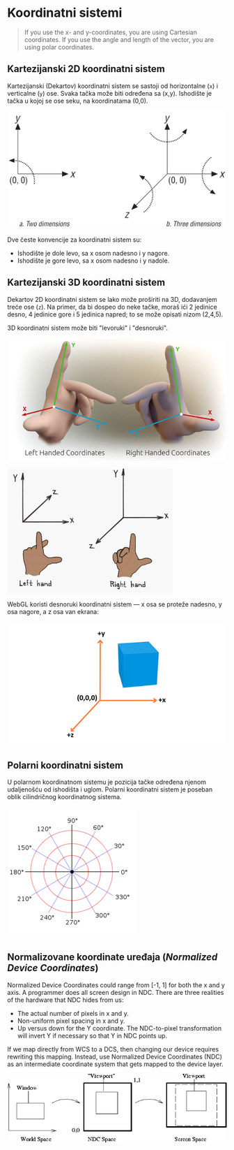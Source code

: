 # Koordinatni sistemi

> If you use the x- and y-coordinates, you are using Cartesian coordinates. If you use the angle and length of the vector, you are using polar coordinates.

## Kartezijanski 2D koordinatni sistem

Kartezijanski (Dekartov) koordinatni sistem se sastoji od horizontalne (`x`) i verticalne (`y`) ose. Svaka tačka može biti određena sa (x,y). Ishodište je tačka u kojoj se ose seku, na koordinatama (0,0).

![dimenzije](slike/dimenzije.png)

Dve česte konvencije za koordinatni sistem su:
* Ishodište je dole levo, sa x osom nadesno i y nagore.
* Ishodište je gore levo, sa x osom nadesno i y nadole.

## Kartezijanski 3D koordinatni sistem

Dekartov 2D koordinatni sistem se lako može proširiti na 3D, dodavanjem treće ose (`z`). Na primer, da bi dospeo do neke tačke, moraš ići 2 jedinice desno, 4 jedinice gore i 5 jedinica napred; to se može opisati nizom (2,4,5).

3D koordinatni sistem može biti "levoruki" i "desnoruki".

![3d-koordinate-prstima](slike/3d-koordinate-prstima.jpg)

![left_right_hand](slike/left_right_hand.gif)

WebGL koristi desnoruki koordinatni sistem — x osa se proteže nadesno, y osa nagore, a z osa van ekrana:

![](slike/webgl-coordinate-system.png)

## Polarni koordinatni sistem

U polarnom koordinatnom sistemu je pozicija tačke određena njenom udaljenošću od ishodišta i uglom. Polarni koordinatni sistem je poseban oblik cilindričnog koordinatnog sistema.

![polarne-koordinate](slike/polarne-koordinate.png)

## Normalizovane koordinate uređaja (*Normalized Device Coordinates*)

Normalized Device Coordinates could range from [-1, 1] for both the x and y axis. A programmer does all screen design in NDC. There are three realities of the hardware that NDC hides from us:
* The actual number of pixels in x and y.
* Non-uniform pixel spacing in x and y.
* Up versus down for the Y coordinate. The NDC-to-pixel transformation will invert Y if necessary so that Y in NDC points up.

If we map directly from WCS to a DCS, then changing our device requires rewriting this mapping. Instead, use Normalized Device Coordinates (NDC) as an intermediate coordinate system that gets mapped to the device layer.

![](slike/ndc.gif)
